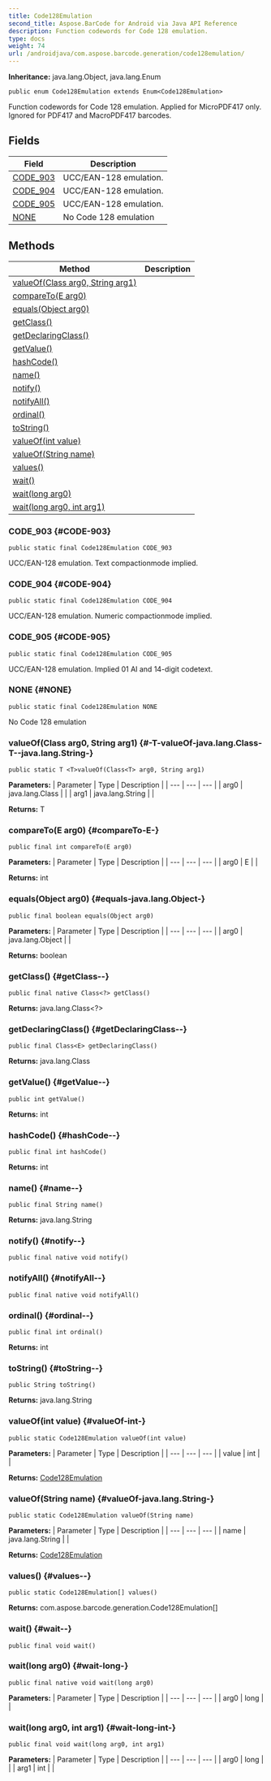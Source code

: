 ```yaml
---
title: Code128Emulation
second_title: Aspose.BarCode for Android via Java API Reference
description: Function codewords for Code 128 emulation.
type: docs
weight: 74
url: /androidjava/com.aspose.barcode.generation/code128emulation/
---
```

**Inheritance:**
java.lang.Object, java.lang.Enum
```
public enum Code128Emulation extends Enum<Code128Emulation>
```

Function codewords for Code 128 emulation. Applied for MicroPDF417 only. Ignored for PDF417 and MacroPDF417 barcodes.
## Fields

| Field | Description |
| --- | --- |
| [CODE_903](#CODE-903) | UCC/EAN-128 emulation. |
| [CODE_904](#CODE-904) | UCC/EAN-128 emulation. |
| [CODE_905](#CODE-905) | UCC/EAN-128 emulation. |
| [NONE](#NONE) | No Code 128 emulation |
## Methods

| Method | Description |
| --- | --- |
| [<T>valueOf(Class<T> arg0, String arg1)](#-T-valueOf-java.lang.Class-T--java.lang.String-) |  |
| [compareTo(E arg0)](#compareTo-E-) |  |
| [equals(Object arg0)](#equals-java.lang.Object-) |  |
| [getClass()](#getClass--) |  |
| [getDeclaringClass()](#getDeclaringClass--) |  |
| [getValue()](#getValue--) |  |
| [hashCode()](#hashCode--) |  |
| [name()](#name--) |  |
| [notify()](#notify--) |  |
| [notifyAll()](#notifyAll--) |  |
| [ordinal()](#ordinal--) |  |
| [toString()](#toString--) |  |
| [valueOf(int value)](#valueOf-int-) |  |
| [valueOf(String name)](#valueOf-java.lang.String-) |  |
| [values()](#values--) |  |
| [wait()](#wait--) |  |
| [wait(long arg0)](#wait-long-) |  |
| [wait(long arg0, int arg1)](#wait-long-int-) |  |
### CODE_903 {#CODE-903}
```
public static final Code128Emulation CODE_903
```


UCC/EAN-128 emulation. Text compactionmode implied.

### CODE_904 {#CODE-904}
```
public static final Code128Emulation CODE_904
```


UCC/EAN-128 emulation. Numeric compactionmode implied.

### CODE_905 {#CODE-905}
```
public static final Code128Emulation CODE_905
```


UCC/EAN-128 emulation. Implied 01 AI and 14-digit codetext.

### NONE {#NONE}
```
public static final Code128Emulation NONE
```


No Code 128 emulation

### <T>valueOf(Class<T> arg0, String arg1) {#-T-valueOf-java.lang.Class-T--java.lang.String-}
```
public static T <T>valueOf(Class<T> arg0, String arg1)
```




**Parameters:**
| Parameter | Type | Description |
| --- | --- | --- |
| arg0 | java.lang.Class<T> |  |
| arg1 | java.lang.String |  |

**Returns:**
T
### compareTo(E arg0) {#compareTo-E-}
```
public final int compareTo(E arg0)
```




**Parameters:**
| Parameter | Type | Description |
| --- | --- | --- |
| arg0 | E |  |

**Returns:**
int
### equals(Object arg0) {#equals-java.lang.Object-}
```
public final boolean equals(Object arg0)
```




**Parameters:**
| Parameter | Type | Description |
| --- | --- | --- |
| arg0 | java.lang.Object |  |

**Returns:**
boolean
### getClass() {#getClass--}
```
public final native Class<?> getClass()
```




**Returns:**
java.lang.Class<?>
### getDeclaringClass() {#getDeclaringClass--}
```
public final Class<E> getDeclaringClass()
```




**Returns:**
java.lang.Class<E>
### getValue() {#getValue--}
```
public int getValue()
```




**Returns:**
int
### hashCode() {#hashCode--}
```
public final int hashCode()
```




**Returns:**
int
### name() {#name--}
```
public final String name()
```




**Returns:**
java.lang.String
### notify() {#notify--}
```
public final native void notify()
```




### notifyAll() {#notifyAll--}
```
public final native void notifyAll()
```




### ordinal() {#ordinal--}
```
public final int ordinal()
```




**Returns:**
int
### toString() {#toString--}
```
public String toString()
```




**Returns:**
java.lang.String
### valueOf(int value) {#valueOf-int-}
```
public static Code128Emulation valueOf(int value)
```




**Parameters:**
| Parameter | Type | Description |
| --- | --- | --- |
| value | int |  |

**Returns:**
[Code128Emulation](../../com.aspose.barcode.generation/code128emulation)
### valueOf(String name) {#valueOf-java.lang.String-}
```
public static Code128Emulation valueOf(String name)
```




**Parameters:**
| Parameter | Type | Description |
| --- | --- | --- |
| name | java.lang.String |  |

**Returns:**
[Code128Emulation](../../com.aspose.barcode.generation/code128emulation)
### values() {#values--}
```
public static Code128Emulation[] values()
```




**Returns:**
com.aspose.barcode.generation.Code128Emulation[]
### wait() {#wait--}
```
public final void wait()
```




### wait(long arg0) {#wait-long-}
```
public final native void wait(long arg0)
```




**Parameters:**
| Parameter | Type | Description |
| --- | --- | --- |
| arg0 | long |  |

### wait(long arg0, int arg1) {#wait-long-int-}
```
public final void wait(long arg0, int arg1)
```




**Parameters:**
| Parameter | Type | Description |
| --- | --- | --- |
| arg0 | long |  |
| arg1 | int |  |

